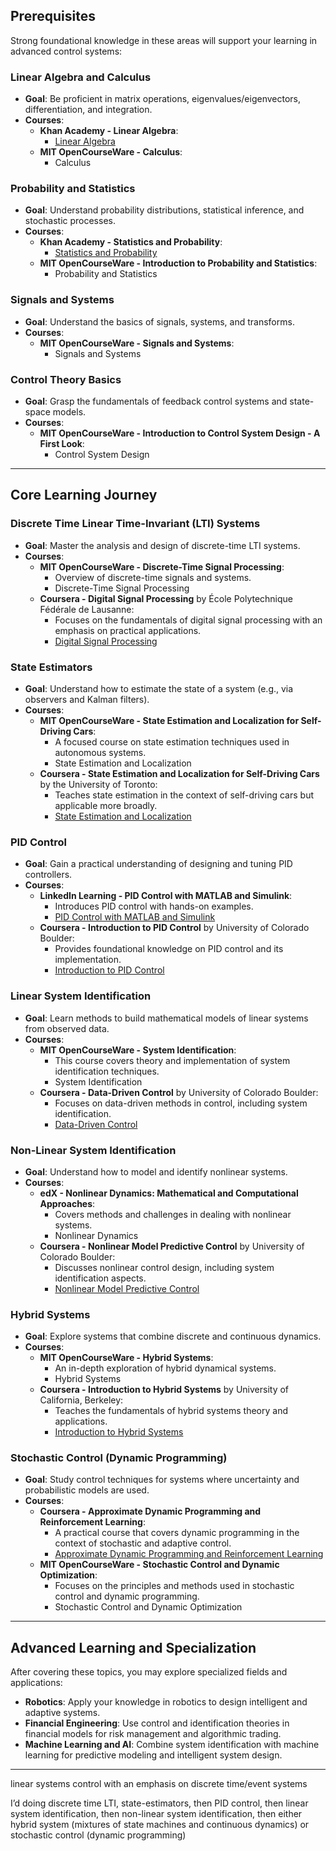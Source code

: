 ## Prerequisites

Strong foundational knowledge in these areas will support your learning in advanced control systems:

### **Linear Algebra and Calculus**

- **Goal**: Be proficient in matrix operations, eigenvalues/eigenvectors, differentiation, and integration.
- **Courses**:
    - **Khan Academy - Linear Algebra**:
        - [Linear Algebra](https://www.khanacademy.org/math/linear-algebra)
    - **MIT OpenCourseWare - Calculus**:
        - Calculus

### **Probability and Statistics**

- **Goal**: Understand probability distributions, statistical inference, and stochastic processes.
- **Courses**:
    - **Khan Academy - Statistics and Probability**:
        - [Statistics and Probability](https://www.khanacademy.org/math/statistics-probability)
    - **MIT OpenCourseWare - Introduction to Probability and Statistics**:
        - Probability and Statistics

### **Signals and Systems**

- **Goal**: Understand the basics of signals, systems, and transforms.
- **Courses**:
    - **MIT OpenCourseWare - Signals and Systems**:
        - Signals and Systems

### **Control Theory Basics**

- **Goal**: Grasp the fundamentals of feedback control systems and state-space models.
- **Courses**:
    - **MIT OpenCourseWare - Introduction to Control System Design - A First Look**:
        - Control System Design

---

## Core Learning Journey

### **Discrete Time Linear Time-Invariant (LTI) Systems**

- **Goal**: Master the analysis and design of discrete-time LTI systems.
- **Courses**:
    - **MIT OpenCourseWare - Discrete-Time Signal Processing**:
        - Overview of discrete-time signals and systems.
        - Discrete-Time Signal Processing
    - **Coursera - Digital Signal Processing** by École Polytechnique Fédérale de Lausanne:
        - Focuses on the fundamentals of digital signal processing with an emphasis on practical applications.
        - [Digital Signal Processing](https://www.coursera.org/learn/digital-signal-processing)

### **State Estimators**

- **Goal**: Understand how to estimate the state of a system (e.g., via observers and Kalman filters).
- **Courses**:
    - **MIT OpenCourseWare - State Estimation and Localization for Self-Driving Cars**:
        - A focused course on state estimation techniques used in autonomous systems.
        - State Estimation and Localization
    - **Coursera - State Estimation and Localization for Self-Driving Cars** by the University of Toronto:
        - Teaches state estimation in the context of self-driving cars but applicable more broadly.
        - [State Estimation and Localization](https://www.coursera.org/learn/state-estimation-localization-self-driving-cars)

### **PID Control**

- **Goal**: Gain a practical understanding of designing and tuning PID controllers.
- **Courses**:
    - **LinkedIn Learning - PID Control with MATLAB and Simulink**:
        - Introduces PID control with hands-on examples.
        - [PID Control with MATLAB and Simulink](https://www.linkedin.com/learning/pid-control-with-matlab-and-simulink)
    - **Coursera - Introduction to PID Control** by University of Colorado Boulder:
        - Provides foundational knowledge on PID control and its implementation.
        - [Introduction to PID Control](https://www.coursera.org/learn/introduction-to-pid-control)

### **Linear System Identification**

- **Goal**: Learn methods to build mathematical models of linear systems from observed data.
- **Courses**:
    - **MIT OpenCourseWare - System Identification**:
        - This course covers theory and implementation of system identification techniques.
        - System Identification
    - **Coursera - Data-Driven Control** by University of Colorado Boulder:
        - Focuses on data-driven methods in control, including system identification.
        - [Data-Driven Control](https://www.coursera.org/learn/data-driven-control)

### **Non-Linear System Identification**

- **Goal**: Understand how to model and identify nonlinear systems.
- **Courses**:
    - **edX - Nonlinear Dynamics: Mathematical and Computational Approaches**:
        - Covers methods and challenges in dealing with nonlinear systems.
        - Nonlinear Dynamics
    - **Coursera - Nonlinear Model Predictive Control** by University of Colorado Boulder:
        - Discusses nonlinear control design, including system identification aspects.
        - [Nonlinear Model Predictive Control](https://www.coursera.org/learn/nonlinear-model-predictive-control)

### **Hybrid Systems**

- **Goal**: Explore systems that combine discrete and continuous dynamics.
- **Courses**:
    - **MIT OpenCourseWare - Hybrid Systems**:
        - An in-depth exploration of hybrid dynamical systems.
        - Hybrid Systems
    - **Coursera - Introduction to Hybrid Systems** by University of California, Berkeley:
        - Teaches the fundamentals of hybrid systems theory and applications.
        - [Introduction to Hybrid Systems](https://www.coursera.org/learn/introduction-to-hybrid-systems)

### **Stochastic Control (Dynamic Programming)**

- **Goal**: Study control techniques for systems where uncertainty and probabilistic models are used.
- **Courses**:
    - **Coursera - Approximate Dynamic Programming and Reinforcement Learning**:
        - A practical course that covers dynamic programming in the context of stochastic and adaptive control.
        - [Approximate Dynamic Programming and Reinforcement Learning](https://www.coursera.org/learn/approximate-dynamic-programming)
    - **MIT OpenCourseWare - Stochastic Control and Dynamic Optimization**:
        - Focuses on the principles and methods used in stochastic control and dynamic programming.
        - Stochastic Control and Dynamic Optimization

---

## Advanced Learning and Specialization

After covering these topics, you may explore specialized fields and applications:

- **Robotics**: Apply your knowledge in robotics to design intelligent and adaptive systems.
- **Financial Engineering**: Use control and identification theories in financial models for risk management and algorithmic trading.
- **Machine Learning and AI**: Combine system identification with machine learning for predictive modeling and intelligent system design.

---


linear systems control with an emphasis on discrete time/event systems 

I’d doing discrete time LTI, state-estimators, then PID control, then linear system identification, then non-linear system identification, then either hybrid system (mixtures of state machines and continuous dynamics) or stochastic control (dynamic programming)